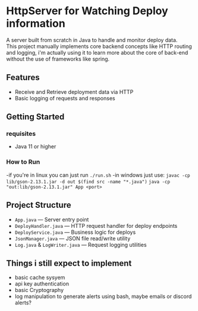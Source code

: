 # HttpServer for Watching Deploy information

A server built from scratch in Java to handle and monitor deploy data.  
This project manually implements core backend concepts like HTTP routing and logging, i'm actually using it to 
learn more about the core of back-end without the use of frameworks like spring.

## Features
- Receive and Retrieve deployment data via HTTP 
- Basic logging of requests and responses

## Getting Started
### requisites
- Java 11 or higher
  
### How to Run
  -if you're in linux you can just run
   ```./run.sh```
  -in windows just use:
  ```javac -cp lib/gson-2.13.1.jar -d out $(find src -name "*.java")```
  ```java -cp "out:lib/gson-2.13.1.jar" App <port>```

## Project Structure
- `App.java` — Server entry point
- `DeployHandler.java` — HTTP request handler for deploy endpoints
- `DeployService.java` — Business logic for deploys
- `JsonManager.java` — JSON file read/write utility
- `Log.java` & `LogWriter.java` — Request logging utilities

## Things i still expect to implement
  - basic cache sysyem
  - api key authentication
  - basic Cryptography
  - log manipulation to generate alerts using bash, maybe emails or discord alerts?
